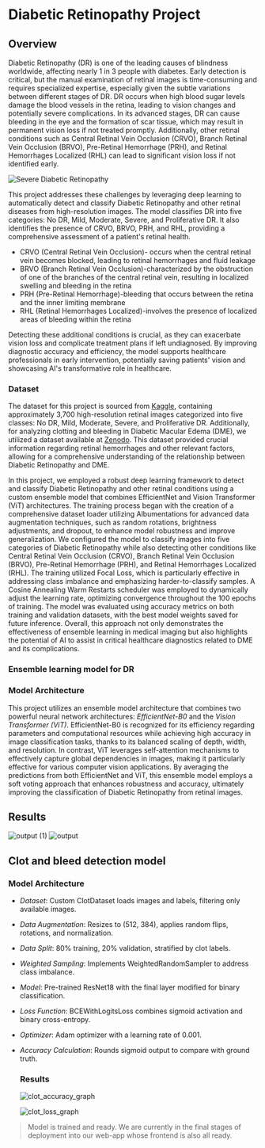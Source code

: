 # Diabetic Retinopathy Project

## Overview

Diabetic Retinopathy (DR) is one of the leading causes of blindness worldwide, affecting nearly 1 in 3 people with diabetes. Early detection is critical, but the manual examination of retinal images is time-consuming and requires specialized expertise, especially given the subtle variations between different stages of DR. DR occurs when high blood sugar levels damage the blood vessels in the retina, leading to vision changes and potentially severe complications. In its advanced stages, DR can cause bleeding in the eye and the formation of scar tissue, which may result in permanent vision loss if not treated promptly. Additionally, other retinal conditions such as Central Retinal Vein Occlusion (CRVO), Branch Retinal Vein Occlusion (BRVO), Pre-Retinal Hemorrhage (PRH), and Retinal Hemorrhages Localized (RHL) can lead to significant vision loss if not identified early.

![Severe Diabetic Retinopathy](https://github.com/user-attachments/assets/d2f17a4d-1eb3-4411-a64f-b00d8c561b16)


This project addresses these challenges by leveraging deep learning to automatically detect and classify Diabetic Retinopathy and other retinal diseases from high-resolution images. The model classifies DR into five categories: No DR, Mild, Moderate, Severe, and Proliferative DR. It also identifies the presence of CRVO, BRVO, PRH, and RHL, providing a comprehensive assessment of a patient's retinal health.

- CRVO (Central Retinal Vein Occlusion)- occurs when the central retinal vein becomes blocked, leading to retinal hemorrhages and fluid leakage
- BRVO (Branch Retinal Vein Occlusion)-characterized by the obstruction of one of the branches of the central retinal vein, resulting in localized swelling and bleeding in the retina
- PRH (Pre-Retinal Hemorrhage)-bleeding that occurs between the retina and the inner limiting membrane
- RHL (Retinal Hemorrhages Localized)-involves the presence of localized areas of bleeding within the retina

Detecting these additional conditions is crucial, as they can exacerbate vision loss and complicate treatment plans if left undiagnosed. By improving diagnostic accuracy and efficiency, the model supports healthcare professionals in early intervention, potentially saving patients' vision and showcasing AI's transformative role in healthcare.

### Dataset
The dataset for this project is sourced from [Kaggle](https://www.kaggle.com/datasets/sovitrath/diabetic-retinopathy-224x224-2019-data), containing approximately 3,700 high-resolution retinal images categorized into five classes: No DR, Mild, Moderate, Severe, and Proliferative DR. Additionally, for analyzing clotting and bleeding in Diabetic Macular Edema (DME), we utilized a dataset available at [Zenodo](https://zenodo.org/records/7505822). This dataset provided crucial information regarding retinal hemorrhages and other relevant factors, allowing for a comprehensive understanding of the relationship between Diabetic Retinopathy and DME.

In this project, we employed a robust deep learning framework to detect and classify Diabetic Retinopathy and other retinal conditions using a custom ensemble model that combines EfficientNet and Vision Transformer (ViT) architectures. The training process began with the creation of a comprehensive dataset loader utilizing Albumentations for advanced data augmentation techniques, such as random rotations, brightness adjustments, and dropout, to enhance model robustness and improve generalization. We configured the model to classify images into five categories of Diabetic Retinopathy while also detecting other conditions like Central Retinal Vein Occlusion (CRVO), Branch Retinal Vein Occlusion (BRVO), Pre-Retinal Hemorrhage (PRH), and Retinal Hemorrhages Localized (RHL). The training utilized Focal Loss, which is particularly effective in addressing class imbalance and emphasizing harder-to-classify samples. A Cosine Annealing Warm Restarts scheduler was employed to dynamically adjust the learning rate, optimizing convergence throughout the 100 epochs of training. The model was evaluated using accuracy metrics on both training and validation datasets, with the best model weights saved for future inference. Overall, this approach not only demonstrates the effectiveness of ensemble learning in medical imaging but also highlights the potential of AI to assist in critical healthcare diagnostics related to DME and its complications.

### Ensemble learning model for DR

### Model Architecture
This project utilizes an ensemble model architecture that combines two powerful neural network architectures: *EfficientNet-B0* and the *Vision Transformer (ViT)*. EfficientNet-B0 is recognized for its efficiency regarding parameters and computational resources while achieving high accuracy in image classification tasks, thanks to its balanced scaling of depth, width, and resolution. In contrast, ViT leverages self-attention mechanisms to effectively capture global dependencies in images, making it particularly effective for various computer vision applications. By averaging the predictions from both EfficientNet and ViT, this ensemble model employs a soft voting approach that enhances robustness and accuracy, ultimately improving the classification of Diabetic Retinopathy from retinal images.

## Results
![output (1)](https://github.com/user-attachments/assets/4d58e008-7b10-4070-ba54-9dc5d3579af2)
![output](https://github.com/user-attachments/assets/cd70e467-bc33-457b-956c-1ded6809c710)
## Clot and bleed detection model
### Model Architecture

- *Dataset*: Custom ClotDataset loads images and labels, filtering only available images.
- *Data Augmentation*: Resizes to (512, 384), applies random flips, rotations, and normalization.
- *Data Split*: 80% training, 20% validation, stratified by clot labels.
- *Weighted Sampling*: Implements WeightedRandomSampler to address class imbalance.
- *Model*: Pre-trained ResNet18 with the final layer modified for binary classification.
- *Loss Function*: BCEWithLogitsLoss combines sigmoid activation and binary cross-entropy.
- *Optimizer*: Adam optimizer with a learning rate of 0.001.
- *Accuracy Calculation*: Rounds sigmoid output to compare with ground truth.

  ### Results
    
  ![clot_accuracy_graph](https://github.com/user-attachments/assets/17f6e7f5-478b-4d54-a55a-54f8b78c086f)
  
  ![clot_loss_graph](https://github.com/user-attachments/assets/7cb4f5bc-e267-463f-8bc6-9d915f47632b)


> Model is trained and ready. We are currently in the final stages of deployment into our web-app whose frontend is also all ready.
